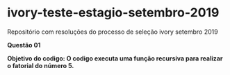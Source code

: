 # ivory-teste-estagio-setembro-2019
Repositório com resoluções do processo de seleção ivory setembro 2019

<strong>Questão 01
  
  <strong>Objetivo do codigo: <normal>O codigo executa uma função recursiva para realizar o fatorial do número 5.
  
